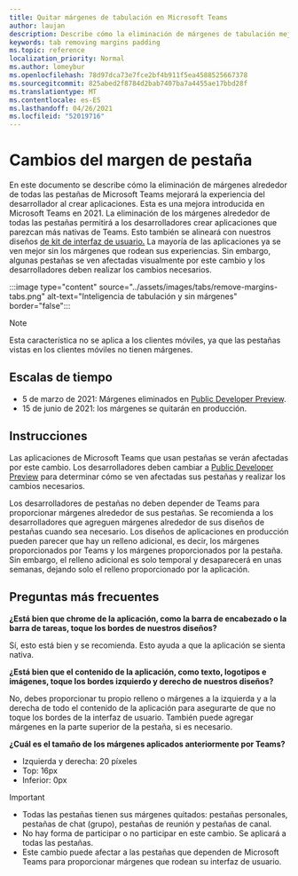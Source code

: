 ```yaml
---
title: Quitar márgenes de tabulación en Microsoft Teams
author: laujan
description: Describe cómo la eliminación de márgenes de tabulación mejorará la experiencia del desarrollador.
keywords: tab removing margins padding
ms.topic: reference
localization_priority: Normal
ms.author: lomeybur
ms.openlocfilehash: 78d97dca73e7fce2bf4b911f5ea4588525667378
ms.sourcegitcommit: 825abed2f8784d2bab7407ba7a4455ae17bbd28f
ms.translationtype: MT
ms.contentlocale: es-ES
ms.lasthandoff: 04/26/2021
ms.locfileid: "52019716"
---
```

# <a name="tab-margin-changes"></a>Cambios del margen de pestaña

En este documento se describe cómo la eliminación de márgenes alrededor de todas las pestañas de Microsoft Teams mejorará la experiencia del desarrollador al crear aplicaciones. Esta es una mejora introducida en Microsoft Teams en 2021.
La eliminación de los márgenes alrededor de todas las pestañas permitirá a los desarrolladores crear aplicaciones que parezcan más nativas de Teams. Esto también se alineará con nuestros diseños [de kit de interfaz de usuario.](~/tabs/design/tabs.md) La mayoría de las aplicaciones ya se ven mejor sin los márgenes que rodean sus experiencias. Sin embargo, algunas pestañas se ven afectadas visualmente por este cambio y los desarrolladores deben realizar los cambios necesarios.

:::image type="content" source="../assets/images/tabs/remove-margins-tabs.png" alt-text="Inteligencia de tabulación y sin márgenes" border="false":::

> [!NOTE]
> Esta característica no se aplica a los clientes móviles, ya que las pestañas vistas en los clientes móviles no tienen márgenes. 

## <a name="timelines"></a>Escalas de tiempo

* 5 de marzo de 2021: Márgenes eliminados en [Public Developer Preview](~/resources/dev-preview/developer-preview-intro.md).
* 15 de junio de 2021: los márgenes se quitarán en producción.

## <a name="guidelines"></a>Instrucciones

Las aplicaciones de Microsoft Teams que usan pestañas se verán afectadas por este cambio. Los desarrolladores deben cambiar a [Public Developer Preview](~/resources/dev-preview/developer-preview-intro.md) para determinar cómo se ven afectadas sus pestañas y realizar los cambios necesarios.

Los desarrolladores de pestañas no deben depender de Teams para proporcionar márgenes alrededor de sus pestañas. Se recomienda a los desarrolladores que agreguen márgenes alrededor de sus diseños de pestañas cuando sea necesario. Los diseños de aplicaciones en producción pueden parecer que hay un relleno adicional, es decir, los márgenes proporcionados por Teams y los márgenes proporcionados por la pestaña. Sin embargo, el relleno adicional es solo temporal y desaparecerá en unas semanas, dejando solo el relleno proporcionado por la aplicación.

## <a name="faq"></a>Preguntas más frecuentes

**¿Está bien que chrome de la aplicación, como la barra de encabezado o la barra de tareas, toque los bordes de nuestros diseños?**

Sí, esto está bien y se recomienda. Esto ayuda a que la aplicación se sienta nativa.

**¿Está bien que el contenido de la aplicación, como texto, logotipos e imágenes, toque los bordes izquierdo y derecho de nuestros diseños?**

No, debes proporcionar tu propio relleno o márgenes a la izquierda y a la derecha de todo el contenido de la aplicación para asegurarte de que no toque los bordes de la interfaz de usuario. También puede agregar márgenes en la parte superior de la pestaña, si es necesario.

**¿Cuál es el tamaño de los márgenes aplicados anteriormente por Teams?**

* Izquierda y derecha: 20 píxeles
* Top: 16px
* Inferior: 0px

> [!IMPORTANT]
> * Todas las pestañas tienen sus márgenes quitados: pestañas personales, pestañas de chat (grupo), pestañas de reunión y pestañas de canal.
> * No hay forma de participar o no participar en este cambio. Se aplicará a todas las pestañas.
> * Este cambio puede afectar a las pestañas que dependen de Microsoft Teams para proporcionar márgenes que rodean su interfaz de usuario.
